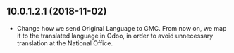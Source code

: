 ## 10.0.1.2.1 (2018-11-02)

- Change how we send Original Language to GMC. From now on, we map it to
  the translated language in Odoo, in order to avoid unnecessary
  translation at the National Office.
